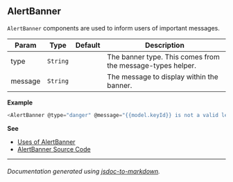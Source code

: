 ## AlertBanner
`AlertBanner` components are used to inform users of important messages.


| Param | Type | Default | Description |
| --- | --- | --- | --- |
| type | <code>String</code> | <code></code> | The banner type. This comes from the message-types helper. |
| message | <code>String</code> | <code></code> | The message to display within the banner. |

**Example**
  
```js
<AlertBanner @type="danger" @message="{{model.keyId}} is not a valid lease ID"/>
```

**See**

- [Uses of AlertBanner](https://github.com/hashicorp/vault/search?l=Handlebars&q=AlertBanner)
- [AlertBanner Source Code](https://github.com/hashicorp/vault/blob/master/ui/app/components/alert-banner.js) 

---

###### _Documentation generated using [jsdoc-to-markdown](https://github.com/75lb/jsdoc-to-markdown)._

